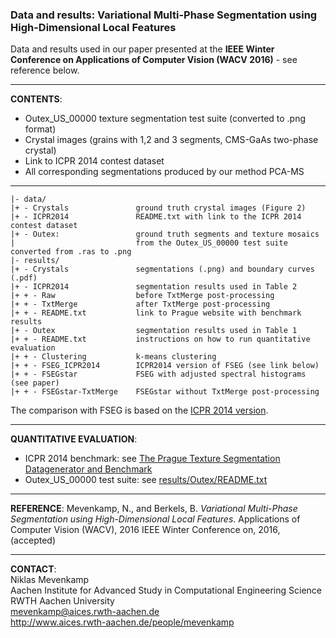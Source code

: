 ### Data and results: Variational Multi-Phase Segmentation using High-Dimensional Local Features
Data and results used in our paper presented at the **IEEE Winter Conference on Applications of Computer Vision (WACV 2016)** - see reference below.
___
**CONTENTS**:
- Outex_US_00000 texture segmentation test suite (converted to .png format)
- Crystal images (grains with 1,2 and 3 segments, CMS-GaAs two-phase crystal)
- Link to ICPR 2014 contest dataset
- All corresponding segmentations produced by our method PCA-MS
 
___
    |- data/
    |+ - Crystals               ground truth crystal images (Figure 2)
    |+ - ICPR2014               README.txt with link to the ICPR 2014 contest dataset
    |+ - Outex:                 ground truth segments and texture mosaics
    |                           from the Outex_US_00000 test suite converted from .ras to .png
    |- results/
    |+ - Crystals               segmentations (.png) and boundary curves (.pdf) 
    |+ - ICPR2014               segmentation results used in Table 2
    |+ + - Raw                  before TxtMerge post-processing
    |+ + - TxtMerge             after TxtMerge post-processing
    |+ + - README.txt           link to Prague website with benchmark results
    |+ - Outex                  segmentation results used in Table 1
    |+ + - README.txt           instructions on how to run quantitative evaluation
    |+ + - Clustering           k-means clustering
    |+ + - FSEG_ICPR2014        ICPR2014 version of FSEG (see link below)
    |+ + - FSEGstar             FSEG with adjusted spectral histograms (see paper)
    |+ + - FSEGstar-TxtMerge    FSEGstar without TxtMerge post-processing   
    
The comparison with FSEG is based on the [ICPR 2014 version](http://web.ornl.gov/~jiy/FSEG_contest.zip).
___
**QUANTITATIVE EVALUATION**:
 - ICPR 2014 benchmark: see [The Prague Texture Segmentation Datagenerator and Benchmark](http://mosaic.utia.cas.cz/index.php?act=view_res&f3=0&id=&dyn=0&vis=7&hr=1&sort=2&dir=0&f1=0&f2=-1&f4=-1&ndl=-1&nt=-2&alg=-1&ver=&bid=3)
 - Outex_US_00000 test suite: see [results/Outex/README.txt](todo)

___
**REFERENCE**:
Mevenkamp, N., and Berkels, B. _Variational Multi-Phase Segmentation using High-Dimensional Local Features_. Applications of Computer Vision (WACV), 2016 IEEE Winter Conference on, 2016, (accepted)
___
**CONTACT**:<br>
Niklas Mevenkamp<br>
Aachen Institute for Advanced Study in Computational Engineering Science<br>
RWTH Aachen University<br>
mevenkamp@aices.rwth-aachen.de<br>
http://www.aices.rwth-aachen.de/people/mevenkamp
